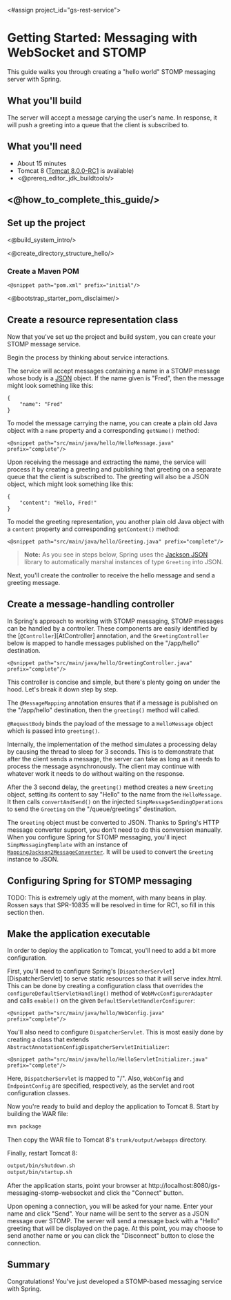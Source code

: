 <#assign project_id="gs-rest-service">

# Getting Started: Messaging with WebSocket and STOMP

This guide walks you through creating a "hello world" STOMP messaging server with Spring. 

What you'll build
-----------------

The server will accept a message carying the user's name. In response, it will push a greeting into a queue that the client is subscribed to.

What you'll need
----------------

 - About 15 minutes
 - Tomcat 8 ([Tomcat 8.0.0-RC1][tomcat8] is available)
 - <@prereq_editor_jdk_buildtools/>


## <@how_to_complete_this_guide/>


<a name="scratch"></a>
Set up the project
------------------

<@build_system_intro/>

<@create_directory_structure_hello/>

### Create a Maven POM

    <@snippet path="pom.xml" prefix="initial"/>

<@bootstrap_starter_pom_disclaimer/>


<a name="initial"></a>
Create a resource representation class
--------------------------------------

Now that you've set up the project and build system, you can create your STOMP message service.

Begin the process by thinking about service interactions.

The service will accept messages containing a name in a STOMP message whose body is a [JSON][u-json] object. If the name given is "Fred", then the message might look something like this:

    {
        "name": "Fred"
    }

To model the message carrying the name, you can create a plain old Java object with a `name` property and a corresponding `getName()` method:

    <@snippet path="src/main/java/hello/HelloMessage.java" prefix="complete"/>

Upon receiving the message and extracting the name, the service will process it by creating a greeting and publishing that greeting on a separate queue that the client is subscribed to. The greeting will also be a JSON object, which might look something like this:

    {
        "content": "Hello, Fred!"
    }

To model the greeting representation, you another plain old Java object with a `content` property and corresponding `getContent()` method:

    <@snippet path="src/main/java/hello/Greeting.java" prefix="complete"/>

> **Note:** As you see in steps below, Spring uses the [Jackson JSON][jackson] library to automatically marshal instances of type `Greeting` into JSON.

Next, you'll create the controller to receive the hello message and send a greeting message.

Create a message-handling controller
------------------------------------

In Spring's approach to working with STOMP messaging, STOMP messages can be handled by a controller. These components are easily identified by the [`@Controller`][AtController] annotation, and the `GreetingController` below is mapped to handle messages published on the "/app/hello" destination.

    <@snippet path="src/main/java/hello/GreetingController.java" prefix="complete"/>

This controller is concise and simple, but there's plenty going on under the hood. Let's break it down step by step.

The `@MessageMapping` annotation ensures that if a message is published on the "/app/hello" destination, then the `greeting()` method will called.

`@RequestBody` binds the payload of the message to a `HelloMessage` object which is passed into `greeting()`. 

Internally, the implementation of the method simulates a processing delay by causing the thread to sleep for 3 seconds. This is to demonstrate that after the client sends a message, the server can take as long as it needs to process the message asynchronously.  The client may continue with whatever work it needs to do without waiting on the response.

After the 3 second delay, the `greeting()` method creates a new `Greeting` object, setting its content to say "Hello" to the name from the `HelloMessage`. It then calls `convertAndSend()` on the injected `SimpMessageSendingOperations` to send the `Greeting` on the "/queue/greetings" destination.

The `Greeting` object must be converted to JSON. Thanks to Spring's HTTP message converter support, you don't need to do this conversion manually. When you configure Spring for STOMP messaging, you'll inject `SimpMessagingTemplate` with an instance of [`MappingJackson2MessageConverter`][MappingJackson2MessageConverter]. It will be used to convert the `Greeting` instance to JSON.

Configuring Spring for STOMP messaging
--------------------------------------

TODO: This is extremely ugly at the moment, with many beans in play. Rossen says that SPR-10835 will be resolved in time for RC1, so fill in this section then.


Make the application executable
-------------------------------

In order to deploy the application to Tomcat, you'll need to add a bit more configuration.

First, you'll need to configure Spring's [`DispatcherServlet`][DispatcherServlet] to serve static resources so that it will serve index.html. This can be done by creating a configuration class that overrides the `configureDefaultServletHandling()` method of `WebMvcConfigurerAdapter` and calls `enable()` on the given `DefaultServletHandlerConfigurer`:

    <@snippet path="src/main/java/hello/WebConfig.java" prefix="complete"/>

You'll also need to configure `DispatcherServlet`. This is most easily done by creating a class that extends `AbstractAnnotationConfigDispatcherServletInitializer`:

    <@snippet path="src/main/java/hello/HelloServletInitializer.java" prefix="complete"/>

Here, `DispatcherServlet` is mapped to "/". Also, `WebConfig` and `EndpointConfig` are specified, respectively, as the servlet and root configuration classes.

Now you're ready to build and deploy the application to Tomcat 8. Start by building the WAR file:

```sh
mvn package
```

Then copy the WAR file to Tomcat 8's `trunk/output/webapps` directory. 

Finally, restart Tomcat 8:

```sh
output/bin/shutdown.sh
output/bin/startup.sh
```

After the application starts, point your browser at http://localhost:8080/gs-messaging-stomp-websocket and click the "Connect" button.

Upon opening a connection, you will be asked for your name. Enter your name and click "Send". Your name will be sent to the server as a JSON message over STOMP. The server will send a message back with a "Hello" greeting that will be displayed on the page. At this point, you may choose to send another name or you can click the "Disconnect" button to close the connection.


Summary
-------

Congratulations! You've just developed a STOMP-based messaging service with Spring. 


[tomcat8]: http://tomcat.apache.org/download-80.cgi
[u-rest]: /understanding/rest
[u-json]: /understanding/json
[jackson]: http://wiki.fasterxml.com/JacksonHome
[MappingJackson2MessageConverter]: http://static.springsource.org/spring/docs/4.0.x/javadoc-api/org/springframework/messaging/support/converter/MappingJackson2MessageConverter.html
[`AtController`]: http://static.springsource.org/spring/docs/current/javadoc-api/org/springframework/stereotype/Controller.html
[`DispatcherServlet`]: http://static.springsource.org/spring/docs/current/javadoc-api/org/springframework/web/servlet/DispatcherServlet.html
